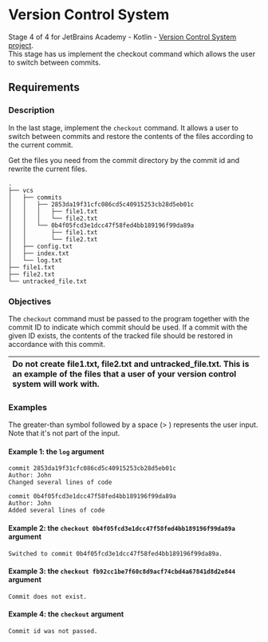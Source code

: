 # Version Control System
Stage 4 of 4 for JetBrains Academy - Kotlin - [Version Control System project](https://hyperskill.org/projects/177/stages/912/implement).   
This stage has us implement the checkout command which allows the user to switch between commits.    
## Requirements
### Description
In the last stage, implement the `checkout` command. It allows a user to switch between commits and restore the contents of the files according to the current commit.

Get the files you need from the commit directory by the commit id and rewrite the current files.
```text
.
├── vcs
│   ├── commits
│   │   ├── 2853da19f31cfc086cd5c40915253cb28d5eb01c
│   │   │   ├── file1.txt
│   │   │   └── file2.txt
│   │   └── 0b4f05fcd3e1dcc47f58fed4bb189196f99da89a
│   │       ├── file1.txt
│   │       └── file2.txt
│   ├── config.txt
│   ├── index.txt
│   └── log.txt
├── file1.txt
├── file2.txt
└── untracked_file.txt
```
### Objectives
The `checkout` command must be passed to the program together with the commit ID to indicate which commit should be used. If a commit with the given ID exists, the contents of the tracked file should be restored in accordance with this commit. 

| Do not create file1.txt, file2.txt and untracked_file.txt. This is an example of the files that a user of your version control system will work with. |
| :--- |
### Examples
The greater-than symbol followed by a space (> ) represents the user input. Note that it's not part of the input.
#### Example 1: the `log` argument
```text
commit 2853da19f31cfc086cd5c40915253cb28d5eb01c
Author: John
Changed several lines of code

commit 0b4f05fcd3e1dcc47f58fed4bb189196f99da89a
Author: John
Added several lines of code
```
#### Example 2: the `checkout 0b4f05fcd3e1dcc47f58fed4bb189196f99da89a` argument
```text
Switched to commit 0b4f05fcd3e1dcc47f58fed4bb189196f99da89a.
```
#### Example 3: the `checkout fb92cc1be7f60c8d9acf74cbd4a67841d8d2e844` argument
```text
Commit does not exist.
```
#### Example 4: the `checkout` argument
```text
Commit id was not passed.
```
